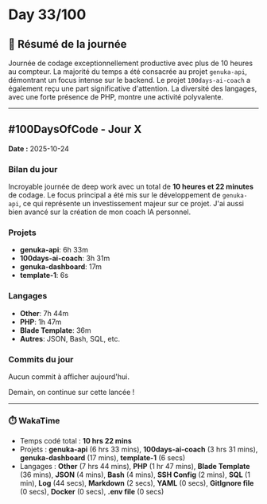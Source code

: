 # Day 33/100

## 🚀 Résumé de la journée
Journée de codage exceptionnellement productive avec plus de 10 heures au compteur. La majorité du temps a été consacrée au projet `genuka-api`, démontrant un focus intense sur le backend. Le projet `100days-ai-coach` a également reçu une part significative d'attention. La diversité des langages, avec une forte présence de PHP, montre une activité polyvalente.

---

## #100DaysOfCode - Jour X

**Date :** 2025-10-24

### Bilan du jour

Incroyable journée de deep work avec un total de **10 heures et 22 minutes** de codage. Le focus principal a été mis sur le développement de `genuka-api`, ce qui représente un investissement majeur sur ce projet. J'ai aussi bien avancé sur la création de mon coach IA personnel.

### Projets

- **genuka-api**: 6h 33m
- **100days-ai-coach**: 3h 31m
- **genuka-dashboard**: 17m
- **template-1**: 6s

### Langages

- **Other**: 7h 44m
- **PHP**: 1h 47m
- **Blade Template**: 36m
- **Autres**: JSON, Bash, SQL, etc.

### Commits du jour

Aucun commit à afficher aujourd'hui.

Demain, on continue sur cette lancée !

---
### ⏱️ WakaTime
- Temps codé total : **10 hrs 22 mins**
- Projets : **genuka-api** (6 hrs 33 mins), **100days-ai-coach** (3 hrs 31 mins), **genuka-dashboard** (17 mins), **template-1** (6 secs)
- Langages : **Other** (7 hrs 44 mins), **PHP** (1 hr 47 mins), **Blade Template** (36 mins), **JSON** (4 mins), **Bash** (4 mins), **SSH Config** (2 mins), **SQL** (1 min), **Log** (44 secs), **Markdown** (2 secs), **YAML** (0 secs), **GitIgnore file** (0 secs), **Docker** (0 secs), **.env file** (0 secs)

